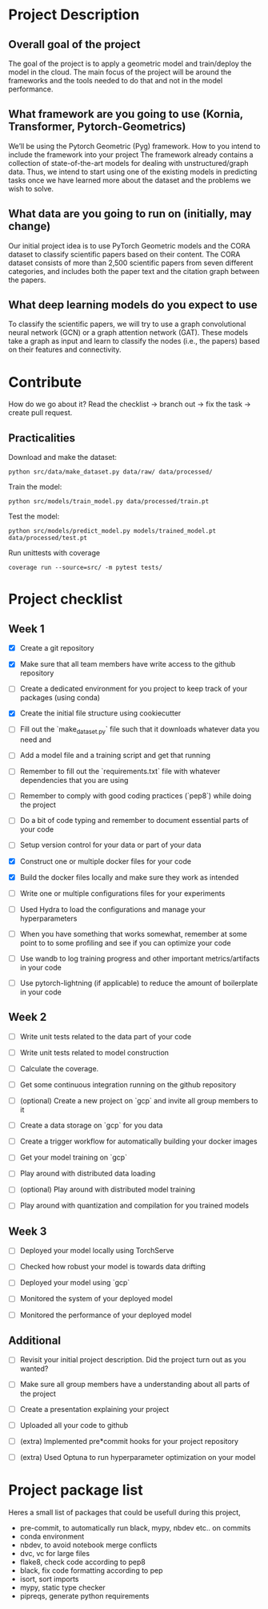 # Project Description

## Overall goal of the project
The goal of the project is to apply a geometric model and train/deploy the model in the cloud. The main focus of the project will be around the frameworks and the tools needed to do that and not in the model performance.

## What framework are you going to use (Kornia, Transformer, Pytorch-Geometrics)
We’ll be using the Pytorch Geometric (Pyg) framework.
How to you intend to include the framework into your project
The framework already contains a collection of state-of-the-art models for dealing with unstructured/graph data. Thus, we intend to start using one of the existing models in predicting tasks once we have learned more about the dataset and the problems we wish to solve.

## What data are you going to run on (initially, may change)
Our initial project idea is to use PyTorch Geometric models and the CORA dataset to classify scientific papers based on their content. The CORA dataset consists of more than 2,500 scientific papers from seven different categories, and includes both the paper text and the citation graph between the papers.

## What deep learning models do you expect to use
To classify the scientific papers, we will try to use a graph convolutional neural network (GCN) or a graph attention network (GAT). These models take a graph as input and learn to classify the nodes (i.e., the papers) based on their features and connectivity.

# Contribute
How do we go about it? Read the checklist -> branch out -> fix the task -> create pull request.


## Practicalities
Download and make the dataset:
```
python src/data/make_dataset.py data/raw/ data/processed/
```

Train the model:
```
python src/models/train_model.py data/processed/train.pt 
```

Test the model:
```
python src/models/predict_model.py models/trained_model.pt data/processed/test.pt
```

Run unittests with coverage
```
coverage run --source=src/ -m pytest tests/
```

# Project checklist

## Week 1

-   [X] Create a git repository
-   [X] Make sure that all team members have write access to the github repository
-   [ ] Create a dedicated environment for you project to keep track of your packages (using conda)
-   [X] Create the initial file structure using cookiecutter
-   [ ] Fill out the \`make<sub>dataset.py</sub>\` file such that it downloads whatever data you need and
-   [ ] Add a model file and a training script and get that running
-   [ ] Remember to fill out the \`requirements.txt\` file with whatever dependencies that you are using
-   [ ] Remember to comply with good coding practices (\`pep8\`) while doing the project
-   [ ] Do a bit of code typing and remember to document essential parts of your code
-   [ ] Setup version control for your data or part of your data
-   [X] Construct one or multiple docker files for your code
-   [X] Build the docker files locally and make sure they work as intended
-   [ ] Write one or multiple configurations files for your experiments
-   [ ] Used Hydra to load the configurations and manage your hyperparameters
-   [ ] When you have something that works somewhat, remember at some point to to some profiling and see if
    you can optimize your code
-   [ ] Use wandb to log training progress and other important metrics/artifacts in your code
-   [ ] Use pytorch-lightning (if applicable) to reduce the amount of boilerplate in your code


<a id="org59b93c8"></a>

## Week 2

-   [ ] Write unit tests related to the data part of your code
-   [ ] Write unit tests related to model construction
-   [ ] Calculate the coverage.
-   [ ] Get some continuous integration running on the github repository
-   [ ] (optional) Create a new project on \`gcp\` and invite all group members to it
-   [ ] Create a data storage on \`gcp\` for you data
-   [ ] Create a trigger workflow for automatically building your docker images
-   [ ] Get your model training on \`gcp\`
-   [ ] Play around with distributed data loading
-   [ ] (optional) Play around with distributed model training
-   [ ] Play around with quantization and compilation for you trained models


<a id="orgf0bbc13"></a>

## Week 3

-   [ ] Deployed your model locally using TorchServe
-   [ ] Checked how robust your model is towards data drifting
-   [ ] Deployed your model using \`gcp\`
-   [ ] Monitored the system of your deployed model
-   [ ] Monitored the performance of your deployed model


<a id="org8196375"></a>

## Additional

-   [ ] Revisit your initial project description. Did the project turn out as you wanted?
-   [ ] Make sure all group members have a understanding about all parts of the project
-   [ ] Create a presentation explaining your project
-   [ ] Uploaded all your code to github
-   [ ] (extra) Implemented pre\*commit hooks for your project repository
-   [ ] (extra) Used Optuna to run hyperparameter optimization on your model


<a id="orge6c5843"></a>

# Project package list

Heres a small list of packages that could be usefull during this project,

-   pre-commit, to automatically run black, mypy, nbdev etc.. on commits
-   conda environment
-   nbdev, to avoid notebook merge conflicts
-   dvc, vc for large files
-   flake8, check code according to pep8
-   black, fix code formatting according to pep
-   isort, sort imports
-   mypy, static type checker
-   pipreqs, generate python requirements
